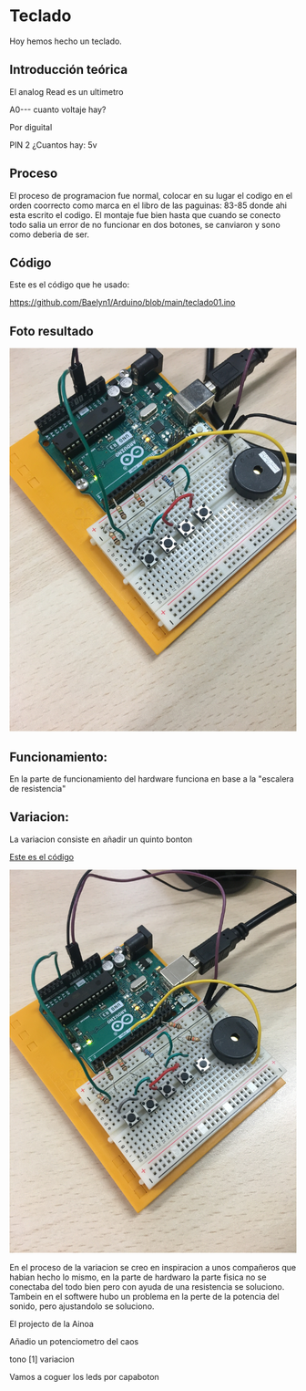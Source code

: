 # Teclado

Hoy hemos hecho un teclado. 

## Introducción teórica


El analog Read es un ultimetro 

A0--- cuanto voltaje hay?

Por diguital

PIN 2 ¿Cuantos hay:
5v



## Proceso



El proceso de programacion fue normal, colocar en su lugar el codigo en el orden coorrecto como marca en el libro de las paguinas: 83-85 donde ahi esta escrito el codigo.
El montaje fue bien hasta que cuando se conecto todo salia un error de no funcionar en dos botones, se canviaron y sono como deberia de ser.


## Código

Este es el código que he usado:

https://github.com/Baelyn1/Arduino/blob/main/teclado01.ino

## Foto resultado

![](https://raw.githubusercontent.com/Baelyn1/Arduino/main/IMG_2529.JPG)


## Funcionamiento:

En la parte de funcionamiento del hardware funciona en base a la "escalera de resistencia"




## Variacion:
La variacion consiste en añadir un quinto bonton 

[Este es el código](https://github.com/Baelyn1/Arduino/blob/main/teclado02.ino)


![](https://github.com/Baelyn1/Arduino/blob/main/IMG_2530.JPG)

En el proceso de la variacion se creo en inspiracion a unos compañeros que habian hecho lo mismo, en la parte de hardwaro la parte fisica no se conectaba del todo bien pero con ayuda de una resistencia se soluciono. Tambein en el softwere hubo un problema en la perte de la potencia del sonido, pero ajustandolo se soluciono.








El projecto de la Ainoa

Añadio un potenciometro del caos

tono [1] variacion

Vamos a coguer los leds por capaboton




